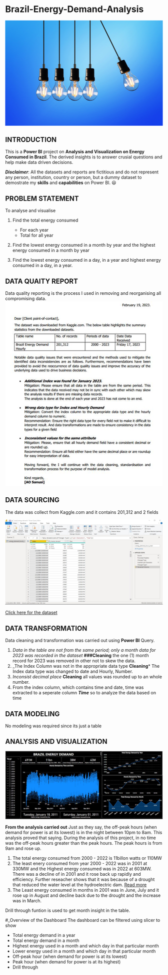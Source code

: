 # Brazil-Energy-Demand-Analysis
![](LightbuldforHomepage.jpg)

## INTRODUCTION
This is a **Power BI** project on **Analysis and Visualization on Energy Consumed in Brazil**. The derived insights is to answer crusial questions and help make data driven decisions.

_**Disclaimer**_: All the datasets and reports are fictitious and do not represent any person, institution, country or person, but a dummy dataset to demostrate my **skills** and **capabilities** on Power BI. 😃

## PROBLEM STATEMENT
To analyse and visualise
1. Find the total energy consumed 
    - For each year
    - Total for all year 

2. Find the lowest energy consumed in a month by year and the highest energy consumed in a month by year

2. Find the lowest energy consumed in a day, in a year and highest energy consumed in a day, in a year.  

## DATA QUAITY REPORT
Data quality reporting is the process I used in removing and reorganising all compromising data. 
![](DataQualityReport.JPG)

## DATA SOURCING 
The data was collect from Kaggle.com and it contains 201,312 and 2 fields

![](DatasetPQ.JPG)   

[Click here for the dataset](https://www.kaggle.com/datasets/arusouza/23-years-of-hourly-eletric-energy-demand-brazil)

## DATA TRANSFORMATION
Data cleaning and transformation was carried out using **Power BI** Query. 
1. _Data in the table are not from the same period; only a month data for 2023 was recorded in the dataset_ **###Cleaning** the one (1) month record for 2023 was removed in other not to skew the data. 
2. _The Index Column was not in the appropriate data type **Cleaning*** The Index data type was changed to date and Hourly, Number. 
3. _Inconsist decimal place_ **Cleaning** all values was rounded up to an whole number. 
4. From the index column, which contains time and date, time was extracted to a seperate column **_Time_** so to analyze the data based on time 


## DATA MODELING 
No modeling was required since its just a table 

## ANALYSIS AND VISUALIZATION
![](Energydemandproject.JPG)


**From the analysis carried out**
Just as they say, the off-peak hours (when demand for power is at its lowest) is in the night between 10pm to 8am. This analysis proved that saying. During the analysis of this project, in no time was the off-peak hours greater than the peak hours. The peak hours is from 9am and rose up. 

1. The total energy consumed from 2000 - 2022 is 11billon watts or 110MW 
2. The least enery consumed from year 2000 - 2022 was in 2001 at 330MW and the Highest energy consumed was in 2022 at 603MW. There was a decline of in 2001 and it rose back up rapidly and efficiency. Further reseacher shows that it was because of a drought that reduced the water level at the hydroelectric dam. 
[Read more](https://www.reuters.com/article/us-brazil-electricity-idUSBRE90818N20130109)
3. The Least energy consumed in months in 2001 was in June, July and it rose up in August and decline back due to the drought and the increase was in March. 

Drill through funtion is used to get month insight in the table.

#_Overview of the Dashboard 
The dashboard can be filtered using slicer to show
- Total energy demand in a year
- Total energy demand in a month
- Highest energy used in a month and which day in that particular month
- Lower energy used in a month and which day in that particular month
- Off-peak hour (when demand for power is at its lowest)
- Peak hour (when demand for power is at its highest)
- Drill through

